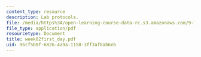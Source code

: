 ```yaml
---
content_type: resource
description: Lab protocols.
file: /media/https%3A/open-learning-course-data-rc.s3.amazonaws.com/9-12-experimental-molecular-neurobiology-fall-2006/96cf5b0f68264a9a11583ff3af8ab6eb_week02first_day.pdf
file_type: application/pdf
resourcetype: Document
title: week02first_day.pdf
uid: 96cf5b0f-6826-4a9a-1158-3ff3af8ab6eb
---
```

